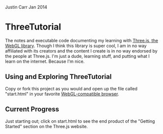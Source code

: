 Justin Carr
Jan 2014

# ThreeTutorial # 
The notes and executable code documenting my
learning with [Three.js, the WebGL library](http://threejs.org/).
Though I think this library is super cool, I am in no way affiliated
with its creators and the content I create is in no way endorsed by
the people at Three.js. I'm just a dude, learning stuff, and putting
what I learn on the internet. Because I'm nice.

## Using and Exploring ThreeTutorial ## 
Copy or fork this project as you would and open up the file called
"start.html" in your favorite [WebGL-compatible browser](http://caniuse.com/webgl "Common browsers
by WebGL compatibility").

## Current Progress
Just starting out; click on start.html to see the end product of the
"Getting Started" section on the Three.js website.